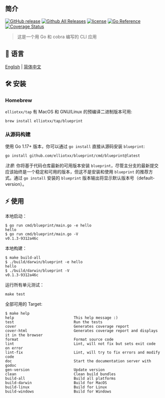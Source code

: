 ## 简介

[![GitHub release](https://img.shields.io/github/release/elliotxx/blueprint.svg)](https://github.com/elliotxx/blueprint/releases)
[![Github All Releases](https://img.shields.io/github/downloads/elliotxx/blueprint/total.svg)](https://github.com/elliotxx/blueprint/releases)
[![license](https://img.shields.io/github/license/elliotxx/blueprint.svg)](https://github.com/elliotxx/blueprint/blob/master/LICENSE)
[![Go Reference](https://pkg.go.dev/badge/github.com/elliotxx/blueprint.svg)](https://pkg.go.dev/github.com/elliotxx/blueprint)
[![Coverage Status](https://coveralls.io/repos/github/elliotxx/blueprint/badge.svg)](https://coveralls.io/github/elliotxx/blueprint)

> 这是一个用 Go 和 cobra 编写的 CLI 应用

## 📜 语言

[English](https://github.com/elliotxx/blueprint/blob/master/README.md) | [简体中文](https://github.com/elliotxx/blueprint/blob/master/README-zh.md)

## 🛠️ 安装

### Homebrew

`elliotxx/tap` 有 MacOS 和 GNU/Linux 的预编译二进制版本可用:

```
brew install elliotxx/tap/blueprint
```

### 从源码构建

使用 Go 1.17+ 版本，你可以通过 `go install` 直接从源码安装 `blueprint`:

```
go install github.com/elliotxx/blueprint/cmd/blueprint@latest
```

*注意*: 你将基于代码仓库最新的可用版本安装 `blueprint`，尽管主分支的最新提交应该始终是一个稳定和可用的版本，但这不是安装和使用 `blueprint` 的推荐方式。通过 `go install` 安装的 `blueprint` 版本输出将显示默认版本号（default-version）。

## ⚡ 使用

本地启动：

```
$ go run cmd/blueprint/main.go -e hello
hello
$ go run cmd/blueprint/main.go -V
v0.1.3-9312a46c
```

本地构建：

```
$ make build-all
$ ./build/darwin/blueprint -e hello
hello
$ ./build/darwin/blueprint -V      
v0.1.3-9312a46c
```

运行所有单元测试：

```
make test
```

全部可用的 Target:

```
$ make help
help                           This help message :)
test                           Run the tests
cover                          Generates coverage report
cover-html                     Generates coverage report and displays it in the browser
format                         Format source code
lint                           Lint, will not fix but sets exit code on error
lint-fix                       Lint, will try to fix errors and modify code
doc                            Start the documentation server with godoc
gen-version                    Update version
clean                          Clean build bundles
build-all                      Build all platforms
build-darwin                   Build for MacOS
build-linux                    Build for Linux
build-windows                  Build for Windows
```
